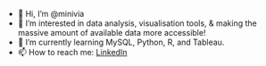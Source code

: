 - 👋 Hi, I’m @minivia
- 👀 I’m interested in data analysis, visualisation tools, & making the massive amount of available data more accessible!
- 🌱 I’m currently learning MySQL, Python, R, and Tableau.
- 📫 How to reach me: [LinkedIn](https://www.linkedin.com/in/minivia-fernandes/)

<!---
minivia/minivia is a ✨ special ✨ repository because its `README.md` (this file) appears on your GitHub profile.
You can click the Preview link to take a look at your changes.
--->
